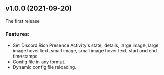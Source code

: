 ## v1.0.0 (2021-09-20)
The first release
### Features:
* Set Discord Rich Presence Activity's state, details, large image, large image hover text, small image, small image hover text, start and end timestamps.
* Config file in any format.
* Dynamic config file reloading.
